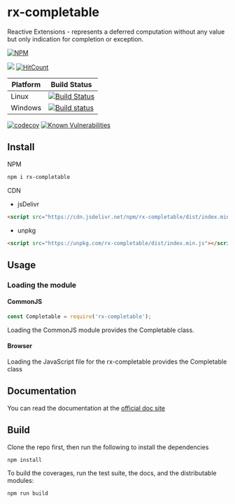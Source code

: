 # rx-completable

Reactive Extensions - represents a deferred computation without any value but only indication for completion or exception. 

[![NPM](https://nodei.co/npm/rx-completable.png)](https://nodei.co/npm/rx-completable/)

[![](https://data.jsdelivr.com/v1/package/npm/rx-completable/badge)](https://www.jsdelivr.com/package/npm/rx-completable)
[![HitCount](http://hits.dwyl.io/lxsmnsyc/rx-completable.svg)](http://hits.dwyl.io/lxsmnsyc/rx-completable)

| Platform | Build Status |
| --- | --- |
| Linux | [![Build Status](https://travis-ci.org/LXSMNSYC/rx-completable.svg?branch=master)](https://travis-ci.org/LXSMNSYC/rx-completable) |
| Windows | [![Build status](https://ci.appveyor.com/api/projects/status/mkjwe462uk80axx4?svg=true)](https://ci.appveyor.com/project/LXSMNSYC/rx-completable) |


[![codecov](https://codecov.io/gh/LXSMNSYC/rx-completable/branch/master/graph/badge.svg)](https://codecov.io/gh/LXSMNSYC/rx-completable)
[![Known Vulnerabilities](https://snyk.io/test/github/LXSMNSYC/rx-completable/badge.svg?targetFile=package.json)](https://snyk.io/test/github/LXSMNSYC/rx-completable?targetFile=package.json)

## Install

NPM

```bash
npm i rx-completable
```

CDN

* jsDelivr
```html
<script src="https://cdn.jsdelivr.net/npm/rx-completable/dist/index.min.js"></script>
```

* unpkg
```html
<script src="https://unpkg.com/rx-completable/dist/index.min.js"></script>
```

## Usage

### Loading the module

#### CommonJS

```js
const Completable = require('rx-completable');
```

Loading the CommonJS module provides the Completable class.

#### Browser

Loading the JavaScript file for the rx-completable provides the Completable class

## Documentation

You can read the documentation at the [official doc site](https://lxsmnsyc.github.io/rx-completable/)

## Build

Clone the repo first, then run the following to install the dependencies

```bash
npm install
```

To build the coverages, run the test suite, the docs, and the distributable modules:

```bash
npm run build
```
